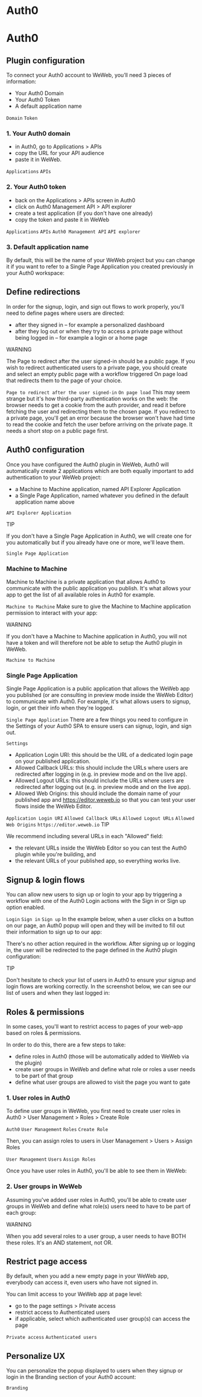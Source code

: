 # Auth0 ​


# Auth0 ​


## Plugin configuration ​

To connect your Auth0 account to WeWeb, you’ll need 3 pieces of information:

- Your Auth0 Domain
- Your Auth0 Token
- A default application name

`Domain`
`Token`



### 1. Your Auth0 domain ​

- in Auth0, go to Applications > APIs
- copy the URL for your API audience
- paste it in WeWeb.

`Applications`
`APIs`

### 2. Your Auth0 token ​

- back on the Applications > APIs screen in Auth0
- click on Auth0 Management API > API explorer
- create a test application (if you don't have one already)
- copy the token and paste it in WeWeb

`Applications`
`APIs`
`Auth0 Management API`
`API explorer`



### 3. Default application name ​

By default, this will be the name of your WeWeb project but you can change it if you want to refer to a Single Page Application you created previously in your Auth0 workspace:




## Define redirections ​

In order for the signup, login, and sign out flows to work properly, you'll need to define pages where users are directed:

- after they signed in – for example a personalized dashboard
- after they log out or when they try to access a private page without being logged in – for example a login or a home page



WARNING

The Page to redirect after the user signed-in should be a public page. If you wish to redirect authenticated users to a private page, you should create and select an empty public page with a workflow triggered On page load that redirects them to the page of your choice.

`Page to redirect after the user signed-in`
`On page load`
This may seem strange but it's how third-party authentication works on the web: the browser needs to get a cookie from the auth provider, and read it before fetching the user and redirecting them to the chosen page. If you redirect to a private page, you'll get an error because the browser won't have had time to read the cookie and fetch the user before arriving on the private page. It needs a short stop on a public page first.


## Auth0 configuration ​

Once you have configured the Auth0 plugin in WeWeb, Auth0 will automatically create 2 applications which are both equally important to add authentication to your WeWeb project:

- a Machine to Machine application, named API Explorer Application
- a Single Page Application, named whatever you defined in the default application name above

`API Explorer Application`


TIP

If you don't have a Single Page Application in Auth0, we will create one for you automatically but if you already have one or more, we'll leave them.

`Single Page Application`

### Machine to Machine ​

Machine to Machine is a private application that allows Auth0 to communicate with the public application you publish. It's what allows your app to get the list of all available roles in Auth0 for example.

`Machine to Machine`
Make sure to give the Machine to Machine application permission to interact with your app:



WARNING

If you don't have a Machine to Machine application in Auth0, you will not have a token and will therefore not be able to setup the Auth0 plugin in WeWeb.

`Machine to Machine`

### Single Page Application ​

Single Page Application is a public application that allows the WeWeb app you published (or are consulting in preview mode inside the WeWeb Editor) to communicate with Auth0. For example, it's what allows users to signup, login, or get their info when they're logged.

`Single Page Application`
There are a few things you need to configure in the Settings of your Auth0 SPA to ensure users can signup, login, and sign out.

`Settings`
- Application Login URI: this should be the URL of a dedicated login page on your published application.
- Allowed Callback URLs: this should include the URLs where users are redirected after logging in (e.g. in preview mode and on the live app).
- Allowed Logout URLs: this should include the URLs where users are redirected after logging out (e.g. in preview mode and on the live app).
- Allowed Web Origins: this should include the domain name of your published app and https://editor.weweb.io so that you can test your user flows inside the WeWeb Editor.

`Application Login URI`
`Allowed Callback URLs`
`Allowed Logout URLs`
`Allowed Web Origins`
`https://editor.weweb.io`
TIP

We recommend including several URLs in each "Allowed" field:

- the relevant URLs inside the WeWeb Editor so you can test the Auth0 plugin while you're building, and
- the relevant URLs of your published app, so everything works live.


## Signup & login flows ​

You can allow new users to sign up or login to your app by triggering a workflow with one of the Auth0 Login actions with the Sign in or Sign up option enabled.

`Login`
`Sign in`
`Sign up`
In the example below, when a user clicks on a button on our page, an Auth0 popup will open and they will be invited to fill out their information to sign up to our app:



There's no other action required in the workflow. After signing up or logging in, the user will be redirected to the page defined in the Auth0 plugin configuration:



TIP

Don't hesitate to check your list of users in Auth0 to ensure your signup and login flows are working correctly. In the screenshot below, we can see our list of users and when they last logged in:




## Roles & permissions ​

In some cases, you'll want to restrict access to pages of your web-app based on roles & permissions.

In order to do this, there are a few steps to take:

- define roles in Auth0 (those will be automatically added to WeWeb via the plugin)
- create user groups in WeWeb and define what role or roles a user needs to be part of that group
- define what user groups are allowed to visit the page you want to gate


### 1. User roles in Auth0 ​

To define user groups in WeWeb, you first need to create user roles in Auth0 > User Management > Roles > Create Role

`Auth0`
`User Management`
`Roles`
`Create Role`


Then, you can assign roles to users in User Management > Users > Assign Roles

`User Management`
`Users`
`Assign Roles`


Once you have user roles in Auth0, you'll be able to see them in WeWeb:




### 2. User groups in WeWeb ​

Assuming you've added user roles in Auth0, you'll be able to create user groups in WeWeb and define what role(s) users need to have to be part of each group:



WARNING

When you add several roles to a user group, a user needs to have BOTH these roles. It's an AND statement, not OR.


## Restrict page access ​

By default, when you add a new empty page in your WeWeb app, everybody can access it, even users who have not signed in.

You can limit access to your WeWeb app at page level:

- go to the page settings > Private access
- restrict access to Authenticated users
- if applicable, select which authenticated user group(s) can access the page

`Private access`
`Authenticated users`



## Personalize UX ​

You can personalize the popup displayed to users when they signup or login in the Branding section of your Auth0 account:

`Branding`


